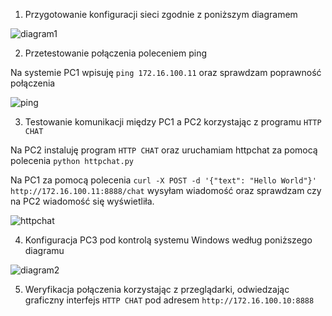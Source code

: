 1. Przygotowanie konfiguracji sieci zgodnie z poniższym diagramem

![diagram1](/ćwiczenia-3/cwiczenia3.svg)

2. Przetestowanie połączenia poleceniem ping

Na systemie PC1 wpisuję ``ping 172.16.100.11`` oraz sprawdzam poprawność połączenia

![ping](/ćwiczenia-3/ping.png)

3. Testowanie komunikacji między PC1 a PC2 korzystając z programu ``HTTP CHAT``

Na PC2 instaluję program ``HTTP CHAT`` oraz uruchamiam httpchat za pomocą polecenia ``python httpchat.py``

Na PC1 za pomocą polecenia ``curl -X POST -d '{"text": "Hello World"}' http://172.16.100.11:8888/chat`` wysyłam wiadomość oraz sprawdzam czy na PC2 wiadomość się wyświetliła.

![httpchat](/ćwiczenia-3/httpchat.png)

4. Konfiguracja PC3 pod kontrolą systemu Windows według poniższego diagramu

![diagram2](/ćwiczenia-3/cwiczenia3.1.svg)

5. Weryfikacja połączenia korzystając z przeglądarki, odwiedzając graficzny interfejs ``HTTP CHAT`` pod adresem ``http://172.16.100.10:8888``
